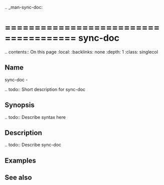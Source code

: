 .. _man-sync-doc:

======================================
sync-doc
======================================

.. contents:: On this page
    :local:
    :backlinks: none
    :depth: 1
    :class: singlecol

Name
----
sync-doc - 

.. todo::
    Short description for sync-doc

Synopsis
--------
.. todo::
   Describe syntax here

Description
-----------
.. todo::
    Describe sync-doc

Examples
--------

See also
--------

